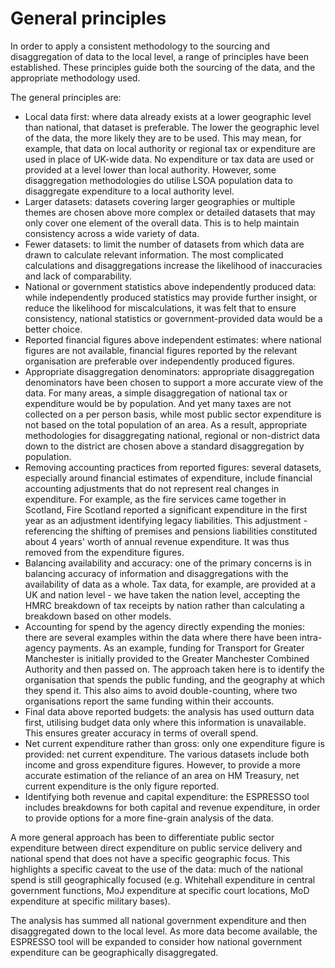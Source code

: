 # General principles

In order to apply a consistent methodology to the sourcing and disaggregation of data to the local level, a range of principles have been established. These principles guide both the sourcing of the data, and the appropriate methodology used.

The general principles are:
 - Local data first: where data already exists at a lower geographic level than national, that dataset is preferable. The lower the geographic level of the data, the more likely they are to be used. This may mean, for example, that data on local authority or regional tax or expenditure are used in place of UK-wide data. No expenditure or tax data are used or provided at a level lower than local authority. However, some disaggregation methodologies do utilise LSOA population data to disaggregate expenditure to a local authority level.
 - Larger datasets: datasets covering larger geographies or multiple themes are chosen above more complex or detailed datasets that may only cover one element of the overall data. This is to help maintain consistency across a wide variety of data.
 - Fewer datasets: to limit the number of datasets from which data are drawn to calculate relevant information. The most complicated calculations and disaggregations increase the likelihood of inaccuracies and lack of comparability.
 - National or government statistics above independently produced data: while independently produced statistics may provide further insight, or reduce the likelihood for miscalculations, it was felt that to ensure consistency, national statistics or government-provided data would be a better choice.
 - Reported financial figures above independent estimates: where national figures are not available, financial figures reported by the relevant organisation are preferable over independently produced figures.
 - Appropriate disaggregation denominators: appropriate disaggregation denominators have been chosen to support a more accurate view of the data. For many areas, a simple disaggregation of national tax or expenditure would be by population. And yet many taxes are not collected on a per person basis, while most public sector expenditure is not based on the total population of an area. As a result, appropriate methodologies for disaggregating national, regional or non-district data down to the district are chosen above a standard disaggregation by population.
 - Removing accounting practices from reported figures: several datasets, especially around financial estimates of expenditure, include financial accounting adjustments that do not represent real changes in expenditure. For example, as the fire services came together in Scotland, Fire Scotland reported a significant expenditure in the first year as an adjustment identifying legacy liabilities. This adjustment - referencing the shifting of premises and pensions liabilities constituted about 4 years' worth of annual revenue expenditure. It was thus removed from the expenditure figures.
 - Balancing availability and accuracy: one of the primary concerns is in balancing accuracy of information and disaggregations with the availability of data as a whole. Tax data, for example, are provided at a UK and nation level - we have taken the nation level, accepting the HMRC breakdown of tax receipts by nation rather than calculating a breakdown based on other models.
 - Accounting for spend by the agency directly expending the monies: there are several examples within the data where there have been intra-agency payments. As an example, funding for Transport for Greater Manchester is initially provided to the Greater Manchester Combined Authority and then passed on. The approach taken here is to identify the organisation that spends the public funding, and the geography at which they spend it. This also aims to avoid double-counting, where two organisations report the same funding within their accounts.
 - Final data above reported budgets: the analysis has used outturn data first, utilising budget data only where this information is unavailable. This ensures greater accuracy in terms of overall spend.
 - Net current expenditure rather than gross: only one expenditure figure is provided: net current expenditure. The various datasets include both income and gross expenditure figures. However, to provide a more accurate estimation of the reliance of an area on HM Treasury, net current expenditure is the only figure reported.
 - Identifying both revenue and capital expenditure: the ESPRESSO tool includes breakdowns for both capital and revenue expenditure, in order to provide options for a more fine-grain analysis of the data.

A more general approach has been to differentiate public sector expenditure between direct expenditure on public service delivery and national spend that does not have a specific geographic focus. This highlights a specific caveat to the use of the data: much of the national spend is still geographically focused (e.g. Whitehall expenditure in central government functions, MoJ expenditure at specific court locations, MoD expenditure at specific military bases).

The analysis has summed all national government expenditure and then disaggregated down to the local level. As more data become available, the ESPRESSO tool will be expanded to consider how national government expenditure can be geographically disaggregated.
